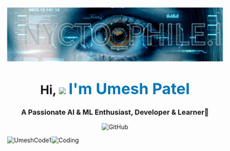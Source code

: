 ![GitHub Banner Desktop](https://github.com/UmeshCode1/UmeshCode1/blob/14b0985c5133931dd6154a0702ac297c8ccd4964/1729533147446.jpg)

<h1 align="center">
  Hi, <img src="https://github.com/TheDudeThatCode/TheDudeThatCode/blob/master/Assets/Hi.gif" width="35">
  <span style="font-size: 36px; font-weight: bold; color: #0077b6;">I'm Umesh Patel</span>
</h1>
<h3 align="center">
  A Passionate AI & ML Enthusiast, Developer & Learner🚀
</h3>

<!-- Animated Background Effect for Heading -->
<p align="center">
  <img src="https://raw.githubusercontent.com/rahuldkjain/github-profile-readme-generator/master/src/images/icons/Social/animated-github.gif" alt="GitHub" width="40" height="40" />
</p>

<img align="right" alt="Coding" width="400" src="https://cdn.dribbble.com/users/1025838/screenshots/6220885/devguy3.gif">

<p align="left"> <img src="https://komarev.com/ghpvc/?username=UmeshCode1&label=Profile%20views&color=0e75b6&style=flat" alt="UmeshCode1" /> </p>